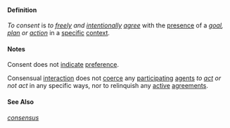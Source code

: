 #### Definition

*To consent* is *to [freely](https://github.com/gcassel/Modular-Organization-Terminology/blob/master/terms/free.md) and [intentionally](https://github.com/gcassel/Modular-Organization-Terminology/blob/master/terms/intend.md) [agree](https://github.com/gcassel/Modular-Organization-Terminology/blob/master/terms/agree.md)* with the [presence](https://github.com/gcassel/Modular-Organization-Terminology/blob/master/terms/presence.md) of a *[goal](https://github.com/gcassel/Modular-Organization-Terminology/blob/master/terms/goal.md), [plan](https://github.com/gcassel/Modular-Organization-Terminology/blob/master/terms/plan.md) or [action](https://github.com/gcassel/Modular-Organization-Terminology/blob/master/terms/act.md)* in a [specific](https://github.com/gcassel/Modular-Organization-Terminology/blob/master/terms/specific.md) [context](https://github.com/gcassel/Modular-Organization-Terminology/blob/master/terms/context.md).  

#### Notes

Consent does not [indicate](https://github.com/gcassel/Modular-Organization-Terminology/blob/master/terms/indicate.md) [preference](https://github.com/gcassel/Modular-Organization-Terminology/blob/master/terms/prefer.md).

Consensual [interaction](https://github.com/gcassel/Modular-Organization-Terminology/blob/master/terms/interaction.md) does not [coerce](https://github.com/gcassel/Modular-Organization-Terminology/blob/master/terms/coerce.md) any [participating](https://github.com/gcassel/Modular-Organization-Terminology/blob/master/terms/participate.md) [agents](https://github.com/gcassel/Modular-Organization-Terminology/blob/master/terms/agent.md) *to [act](https://github.com/gcassel/Modular-Organization-Terminology/blob/master/terms/act.md) or not act* in any specific ways, nor to relinquish any [active](https://github.com/gcassel/Modular-Organization-Terminology/blob/master/terms/active.md) [agreements](https://github.com/gcassel/Modular-Organization-Terminology/blob/master/terms/agreement.md).
 
#### See Also

*[consensus](https://github.com/gcassel/Modular-Organization-Terminology/blob/master/terms/consensus.md)*
 

